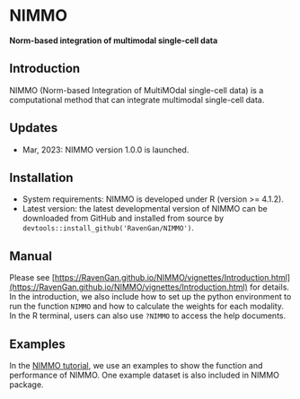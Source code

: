 # NIMMO
**Norm-based integration of multimodal single-cell data**

## Introduction
NIMMO (Norm-based Integration of MultiMOdal single-cell data) is a computational method that can integrate multimodal single-cell data.

## Updates
* Mar, 2023: NIMMO version 1.0.0 is launched.

## Installation
* System requirements: NIMMO is developed under R (version >= 4.1.2).
* Latest version: the latest developmental version of NIMMO can be downloaded from GitHub and installed from source by `devtools::install_github('RavenGan/NIMMO')`.

## Manual
Please see [https://RavenGan.github.io/NIMMO/vignettes/Introduction.html](https://RavenGan.github.io/NIMMO/vignettes/Introduction.html) for details. In the introduction, we also include how to set up the python environment to run the function `NIMMO` and how to calculate the weights for each modality. In the R terminal, users can also use `?NIMMO` to access the help documents.

## Examples
In the [NIMMO tutorial](https://RavenGan.github.io/NIMMO/vignettes/Introduction.html), we use an examples to show the function and performance of NIMMO. One example dataset is also included in NIMMO package.
